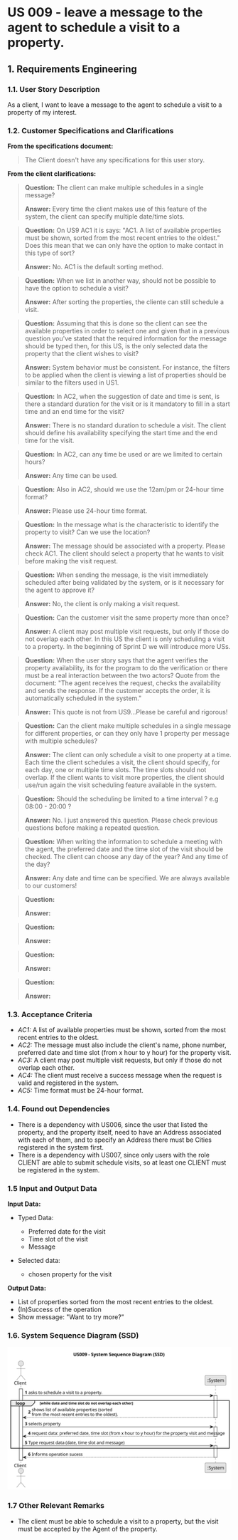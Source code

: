 # US 009 - leave a message to the agent to schedule a visit to a property.

## 1. Requirements Engineering


### 1.1. User Story Description


As a client, I want to leave a message to the agent to schedule a visit to a property of my interest.


### 1.2. Customer Specifications and Clarifications 


**From the specifications document:**

>	The Client doesn't have any specifications for this user story.


**From the client clarifications:**

> **Question:** The client can make multiple schedules in a single message?
>  
> **Answer:**  Every time the client makes use of this feature of the system, the client can specify multiple date/time slots.

> **Question:** On US9 AC1 it is says: "AC1. A list of available properties must be shown, sorted from the most recent entries to the oldest." Does this mean that we can only have the option to make contact in this type of sort?
> 
> **Answer:** No. AC1 is the default sorting method.

> **Question:** When we list in another way, should not be possible to have the option to schedule a visit?
>
> **Answer:** After sorting the properties, the cliente can still schedule a visit.

> **Question:**  Assuming that this is done so the client can see the available properties in order to select one and given that in a previous question you've stated that the required information for the message should be typed then, for this US, is the only selected data the property that the client wishes to visit?
>
> **Answer:** System behavior must be consistent. For instance, the filters to be applied when the client is viewing a list of properties should be similar to the filters used in US1.

> **Question:**  In AC2, when the suggestion of date and time is sent, is there a standard duration for the visit or is it mandatory to fill in a start time and an end time for the visit?
>
> **Answer:** There is no standard duration to schedule a visit. The client should define his availability specifying the start time and the end time for the visit.

> **Question:** In AC2, can any time be used or are we limited to certain hours?
>
> **Answer:** Any time can be used.

> **Question:** Also in AC2, should we use the 12am/pm or 24-hour time format?
>
> **Answer:** Please use 24-hour time format.

> **Question:** In the message what is the characteristic to identify the property to visit? Can we use the location?
>
> **Answer:** The message should be associated with a property. Please check AC1. The client should select a property that he wants to visit before making the visit request.

> **Question:** When sending the message, is the visit immediately scheduled after being validated by the system, or is it necessary for the agent to approve it?
>
> **Answer:** No, the client is only making a visit request.

> **Question:** Can the customer visit the same property more than once?
>
> **Answer:** A client may post multiple visit requests, but only if those do not overlap each other. In this US the client is only scheduling a visit to a property. In the beginning of Sprint D we will introduce more USs.

> **Question:** When the user story says that the agent verifies the property availability, its for the program to do the verification or there must be a real interaction between the two actors? Quote from the document: "The agent receives the request, checks the availability and sends the response. If the customer accepts the order, it is automatically scheduled in the system."
>
> **Answer:**  This quote is not from US9...Please be careful and rigorous!

> **Question:** Can the client make multiple schedules in a single message for different properties, or can they only have 1 property per message with multiple schedules?
>
> **Answer:** The client can only schedule a visit to one property at a time. Each time the client schedules a visit, the client should specify, for each day, one or multiple time slots. The time slots should not overlap. If the client wants to visit more properties, the client should use/run again the visit scheduling feature available in the system.

> **Question:** Should the scheduling be limited to a time interval ? e.g 08:00 - 20:00 ?
>
> **Answer:** No. I just answered this question. Please check previous questions before making a repeated question.

> **Question:** When writing the information to schedule a meeting with the agent, the preferred date and the time slot of the visit should be checked. The client can choose any day of the year? And any time of the day?
>
> **Answer:** Any date and time can be specified. We are always available to our customers!

> **Question:**
>
> **Answer:**

> **Question:**
>
> **Answer:**

> **Question:**
>
> **Answer:**

> **Question:**
>
> **Answer:**


### 1.3. Acceptance Criteria

* *AC1:* A list of available properties must be shown, sorted from the most recent entries to the oldest.
* *AC2:* The message must also include the client's name, phone number, preferred date and time slot (from x hour to y hour) for the property visit.
* *AC3:* A client may post multiple visit requests, but only if those do not overlap each other.
* *AC4:* The client must receive a success message when the request is valid and registered in the system.
* *AC5:* Time format must be 24-hour format.


### 1.4. Found out Dependencies

* There is a dependency with US006, since the user that listed the property, and the property itself, need to have an Address associated with each of them, and to specify an Address there must be Cities registered in the system first.
* There is a dependency with US007, since only users with the role CLIENT are able to submit schedule visits, so at least one CLIENT must be registered in the system.

### 1.5 Input and Output Data


**Input Data:**

* Typed Data:
  
  * Preferred date for the visit
  * Time slot of the visit
  * Message


* Selected data:
  * chosen property for the visit

**Output Data:**

* List of properties sorted from the most recent entries to the oldest.
* (In)Success of the operation
* Show message: "Want to try more?"


### 1.6. System Sequence Diagram (SSD)

![System Sequence Diagram](svg/us009-system-sequence-diagram.svg)

### 1.7 Other Relevant Remarks
* The client must be able to schedule a visit to a property, but the visit must be accepted by the Agent of the property.